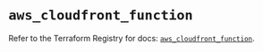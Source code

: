 # `aws_cloudfront_function`

Refer to the Terraform Registry for docs: [`aws_cloudfront_function`](https://registry.terraform.io/providers/hashicorp/aws/6.4.0/docs/resources/cloudfront_function).
